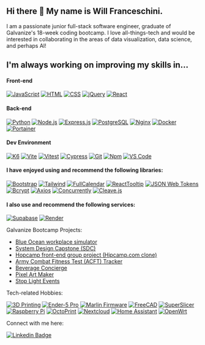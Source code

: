 ## Hi there 👋 My name is Will Franceschini.

I am a passionate junior full-stack software engineer, graduate of Galvanize's 18-week coding bootcamp. I love all-things-tech and would be interested in collaborating in the areas of data visualization, data science, and perhaps AI!

## I'm always working on improving my skills in...

#### Front-end

[![JavaScript](https://img.shields.io/badge/-JavaScript-F7DF1E?style=flat&logo=javascript&logoColor=black)](https://developer.mozilla.org/en-US/docs/Web/JavaScript)
[![HTML](https://img.shields.io/badge/-HTML-E34F26?style=flat&logo=html5&logoColor=black)](https://developer.mozilla.org/en-US/docs/Web/HTML)
[![CSS](https://img.shields.io/badge/-CSS-1572B6?style=flat&logo=css3&logoColor=white)](https://developer.mozilla.org/en-US/docs/Web/CSS)
[![jQuery](https://img.shields.io/badge/-jQuery-0769AD?style=flat&logo=jquery)](https://jquery.com/)
[![React](https://img.shields.io/badge/-React-61DAFB?style=flat&logo=react&logoColor=black)](https://react.dev/)

#### Back-end

[![Python](https://img.shields.io/badge/-Python-3776AB?style=flat&logo=python&logoColor=yellow)](https://python.org/)
[![Node.js](https://img.shields.io/badge/-Node.js-339933?style=flat&logo=Node.js&logoColor=black)](https://nodejs.org/)
[![Express.js](https://img.shields.io/badge/-Express.js-000000?style=flat&logo=express&logoColor=white)](https://expressjs.com/)
[![PostgreSQL](https://img.shields.io/badge/-PostgreSQL-4169E1?style=flat&logo=postgresql&logoColor=white)](https://postgresql.org/)
[![Nginx](https://img.shields.io/badge/-Nginx-009639?style=flat&logo=nginx&logoColor=black)](https://nginx.org/)
[![Docker](https://img.shields.io/badge/-Docker-2496ED?style=flat&logo=docker&logoColor=black)](https://www.docker.com/)
[![Portainer](https://img.shields.io/badge/-Portainer-13BEF9?style=flat&logo=portainer&logoColor=black)](https://www.portainer.io/)

#### Dev Environment

[![K6](https://img.shields.io/badge/-k6-7D64FF?style=flat&logo=k6&logoColor=white)](https://k6.io/)
[![Vite](https://img.shields.io/badge/-Vite-646CFF?style=flat&logo=vite&logoColor=F6DC40)](https://vitejs.dev/)
[![Vitest](https://img.shields.io/badge/-Vitest-6E9F18?style=flat&logo=vitest&logoColor=F6DC40)](https://vitest.dev/)
[![Cypress](https://img.shields.io/badge/Cypress-41b883)](https://github.com/cypress-io/cypress)
[![Git](https://img.shields.io/badge/-Git-F05032?style=flat&logo=git&logoColor=black)](https://git-scm.com/)
[![Npm](https://img.shields.io/badge/-Npm-CB3837?style=flat&logo=npm&logoColor=white)](https://npmjs.com/)
[![VS Code](https://img.shields.io/badge/-VS%20Code-007ACC?style=flat&logo=visual-studio-code&logoColor=black)](https://code.visualstudio.com/)

#### I have enjoyed using and recommend the following libraries:

[![Bootstrap](https://img.shields.io/badge/-Bootstrap-7952B3?style=flat&logo=bootstrap&logoColor=white)](https://getbootstrap.com/)
[![Tailwind](https://img.shields.io/badge/-Tailwind-06B6D4?style=flat&logo=tailwind-css&logoColor=black)](https://tailwindcss.com/)
[![FullCalendar](https://img.shields.io/badge/FullCalendar-3775cb)](https://fullcalendar.io/)
[![ReactTooltip](https://img.shields.io/badge/ReactTooltip-ef6e47)](https://github.com/ReactTooltip/react-tooltip)
[![JSON Web Tokens](https://img.shields.io/badge/-JWT-000000?style=flat&logo=jsonwebtokens&logoColor=white)](https://jwt.io/)
[![Bcrypt](https://img.shields.io/badge/Bcrypt-008080)](https://github.com/kelektiv/node.bcrypt.js)
[![Axios](https://img.shields.io/badge/-Axios-5A29E4?style=flat&logo=Axios&logoColor=white)](https://axios-http.com/)
[![Concurrently](https://img.shields.io/badge/Concurrently-F7DF1E)](https://github.com/open-cli-tools/concurrently)
[![Cleave.js](https://img.shields.io/badge/Cleave.js-708090)](https://nosir.github.io/cleave.js/)

#### I also use and recommend the following services:

[![Supabase](https://img.shields.io/badge/-Supabase-3FCF8E?style=flat&logo=supabase&logoColor=black)](https://supabase.com/)
[![Render](https://img.shields.io/badge/-Render-46E3B7?style=flat&logo=render&logoColor=black)](https://render.com/)

Galvanize Bootcamp Projects:
- [Blue Ocean workplace simulator](https://github.com/tech-n-code/hacking-transitions-20)
- [System Design Capstone (SDC)](https://github.com/tech-n-code/chairbnBeyond)
- [Hopcamp front-end group project (Hipcamp.com clone)](https://github.com/tech-n-code/HopCamp)
- [Army Combat Fitness Test (ACFT) Tracker](https://github.com/tech-n-code/mvp-fitness-tracker)
- [Beverage Concierge](https://tech-n-code.github.io/beverage-concierge/)
- [Pixel Art Maker](https://tech-n-code.github.io/pixel-art-maker/)
- [Stop Light Events](https://tech-n-code.github.io/stoplight-event-exercise/)

Tech-related Hobbies:

[![3D Printing](https://img.shields.io/badge/3D%20Printing-brightgreen)](https://en.wikipedia.org/wiki/3D_printing/)
[![Ender-5 Pro](https://img.shields.io/badge/Ender%205%20Pro-grey)](https://creality.com/)
[![Marlin Firmware](https://img.shields.io/badge/Marlin%20Firmware-FFFF00)](https://marlinfw.org/)
[![FreeCAD](https://img.shields.io/badge/FreeCAD-DC143C)](https://freecad.org/)
[![SuperSlicer](https://img.shields.io/badge/SuperSlicer-4169E1)](https://github.com/supermerill/SuperSlicer/)
[![Raspberry Pi](https://img.shields.io/badge/-Raspberry%20Pi-a22846?style=flat&logo=raspberry-pi&logoColor=white)](https://raspberrypi.org/)
[![OctoPrint](https://img.shields.io/badge/-OctoPrint-13c100?style=flat&logo=octoprint&logoColor=black)](https://octoprint.org/)
[![Nextcloud](https://img.shields.io/badge/-Nextcloud-0082c9?style=flat&logo=nextcloud&logoColor=white)](https://nextcloud.com/)
[![Home Assistant](https://img.shields.io/badge/-Home%20Assistant-41bdf5?style=flat&logo=home-assistant&logoColor=black)](https://home-assistant.io/)
[![OpenWrt](https://img.shields.io/badge/-OpenWrt-00B5E2?style=flat&logo=openwrt&logoColor=black)](https://openwrt.org/)

Connect with me here:

[![Linkedin Badge](https://img.shields.io/badge/-Will%20Franceschini-0A66C2?style=flat&logo=Linkedin&logoColor=white)](https://www.linkedin.com/in/will-franceschini/)

<!--
**tech-n-code/tech-n-code** is a ✨ _special_ ✨ repository because its `README.md` (this file) appears on your GitHub profile.

Here are some ideas to get you started:

- 🔭 I’m currently working on ...
- 🌱 I’m currently learning ...
- 👯 I’m looking to collaborate on ...
- 🤔 I’m looking for help with ...
- 💬 Ask me about ...
- 📫 How to reach me: ...
- 😄 Pronouns: ...
- ⚡ Fun fact: ...
-->
